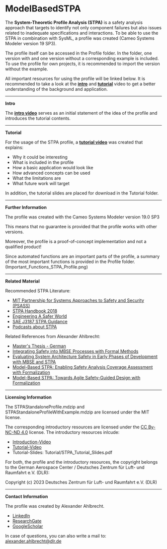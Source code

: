 # ModelBasedSTPA

The **System-Theoretic Profile Analysis (STPA)** is a safety analysis approach that targets to identify 
not only component failures but also issues related to inadequate specifications and interactions. 
To be able to use the STPA in combination with SysML, a profile was created (Cameo Systems Modeler version 19 SP3).

The profile itself can be accessed in the Profile folder.
In the folder, one version with and one version without a corresponding example is included.
To use the profile for own projects, it is recommended to import the version without the example.

All important resources for using the profile will be linked below.
It is recommended to take a look at the [**intro**](https://youtu.be/jCtOcbAkEVI) and [**tutorial**](https://youtu.be/hQOw4MYubq0) video to get a better understanding of the background and application.

--------------------------------------------------------------------------------------------------

**Intro**

The [**intro video**](https://youtu.be/jCtOcbAkEVI) serves as an initial statement of the idea of the profile and introduces the tutorial contents.

--------------------------------------------------------------------------------------------------

**Tutorial**

For the usage of the STPA profile, a [**tutorial video**](https://youtu.be/hQOw4MYubq0) was created that explains:
 - Why it could be interesting
 - What is included in the profile
 - How a basic application would look like
 - How advanced concepts can be used
 - What the limitations are
 - What future work will target
 
 In addition, the tutorial slides are placed for download in the Tutorial folder.

--------------------------------------------------------------------------------------------------

**Further Information**

The profile was created with the Cameo Systems Modeler version 19.0 SP3

This means that no guarantee is provided that the profile works with other versions.

Moreover, the profile is a proof-of-concept implementation and not a qualified product!

Since automated functions are an important parts of the profile, a summary of the most important functions is provided in the Profile folder. (Important_Functions_STPA_Profile.png)

--------------------------------------------------------------------------------------------------

**Related Material**

Recommended STPA Literature:
- [MIT Partnership for Systems Approaches to Safety and Security (PSASS)](http://psas.scripts.mit.edu/home/materials/)
- [STPA Handbook 2018](http://psas.scripts.mit.edu/home/get_file.php?name=STPA_handbook.pdf)
- [Engineering A Safer World](https://direct.mit.edu/books/book/2908/Engineering-a-Safer-WorldSystems-Thinking-Applied)
- [SAE J3187 STPA Guidance](https://www.sae.org/standards/content/j3187_202202/)
- [Podcasts about STPA](https://safetycorner.wagnerflorian.eu/index.php/en/)

Related References from Alexander Ahlbrecht:
- [Master's Thesis - German](https://www.researchgate.net/publication/354599682_Erweiterung_von_MBSE_Prozessen_bei_der_Entwicklung_sicherheitskritischer_Systemarchitekturen_durch_die_Nutzung_Formaler_Methoden)
- [Integrating Safety into MBSE Processes with Formal Methods](https://ieeexplore.ieee.org/document/9594315)
- [Evaluating System Architecture Safety in Early Phases of Development with MBSE and STPA](https://ieeexplore.ieee.org/document/9582542)
- [Model-Based STPA: Enabling Safety Analysis Coverage Assessment with Formalization](https://ieeexplore.ieee.org/document/9925883)
- [Model-Based STPA: Towards Agile Safety-Guided Design with Formalization](https://ieeexplore.ieee.org/abstract/document/10005396)

--------------------------------------------------------------------------------------------------

**Licensing Information**

The STPAStandaloneProfile.mdzip and STPAStandaloneProfileWithExample.mdzip are licensed under the MIT license.

The corresponding introductory resources are licensed under the [CC By-NC-ND 4.0](https://creativecommons.org/licenses/by-nc-nd/4.0/) license. 
The introductory resources inlcude:
- [Introduction-Video](https://youtu.be/jCtOcbAkEVI)
- [Tutorial-Video](https://youtu.be/hQOw4MYubq0)
- Tutorial-Slides: Tutorial/STPA_Tutorial_Slides.pdf

For both, the profile and the introductory resources, the copyright belongs to the German Aerospace Center / Deutsches Zentrum für Luft- und Raumfahrt e.V. (DLR): 

Copyright (c) 2023 Deutsches Zentrum für Luft- und Raumfahrt e.V. (DLR)

--------------------------------------------------------------------------------------------------

**Contact Information**

The profile was created by Alexander Ahlbrecht.
- [LinkedIn](https://www.linkedin.com/in/alexander-ahlbrecht-411907225/)
- [ResearchGate](https://www.researchgate.net/profile/Alexander-Ahlbrecht)
- [GoogleScholar](https://scholar.google.com/citations?user=XildzN5o6jAC&hl=de&oi=ao)

In case of questions, you can also write a mail to: alexander.ahlbrecht@dlr.de
